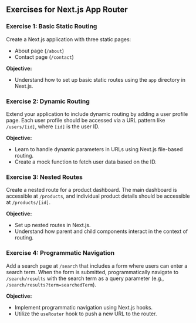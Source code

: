 ## Exercises for Next.js App Router

### Exercise 1: Basic Static Routing

Create a Next.js application with three static pages:

- About page (`/about`)
- Contact page (`/contact`)

**Objective:**

- Understand how to set up basic static routes using the `app` directory in Next.js.

### Exercise 2: Dynamic Routing

Extend your application to include dynamic routing by adding a user profile page. Each user profile should be accessed via a URL pattern like `/users/[id]`, where `[id]` is the user ID.

**Objective:**

- Learn to handle dynamic parameters in URLs using Next.js file-based routing.
- Create a mock function to fetch user data based on the ID.

### Exercise 3: Nested Routes

Create a nested route for a product dashboard. The main dashboard is accessible at `/products`, and individual product details should be accessible at `/products/[id]`.

**Objective:**

- Set up nested routes in Next.js.
- Understand how parent and child components interact in the context of routing.

### Exercise 4: Programmatic Navigation

Add a search page at `/search` that includes a form where users can enter a search term. When the form is submitted, programmatically navigate to `/search/results` with the search term as a query parameter (e.g., `/search/results?term=searchedTerm`).

**Objective:**

- Implement programmatic navigation using Next.js hooks.
- Utilize the `useRouter` hook to push a new URL to the router.
